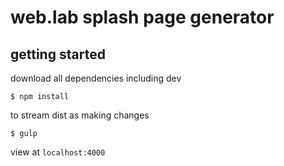 # web.lab splash page generator

## getting started

download all dependencies including dev

```
$ npm install
```

to stream dist as making changes

```
$ gulp
```

view at `localhost:4000`
